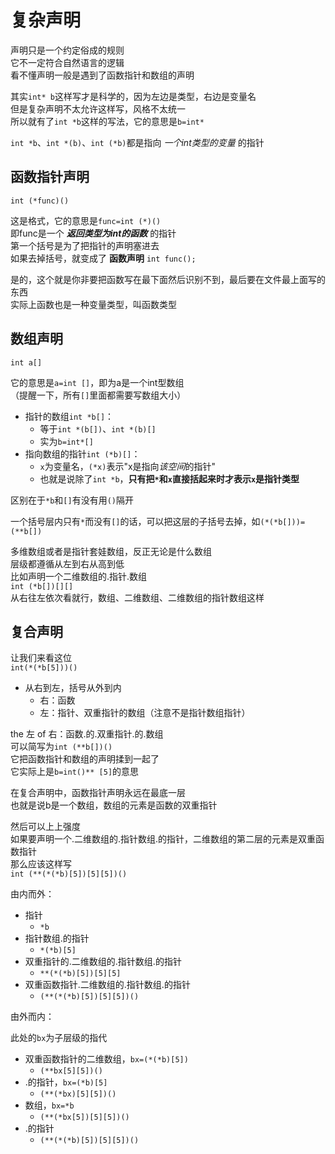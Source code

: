 ---
---

# 复杂声明

声明只是一个约定俗成的规则  
它不一定符合自然语言的逻辑  
看不懂声明一般是遇到了函数指针和数组的声明

其实`int* b`这样写才是科学的，因为左边是类型，右边是变量名  
但是复杂声明不太允许这样写，风格不太统一  
所以就有了`int *b`这样的写法，它的意思是`b=int*`

`int *b`、`int *(b)`、`int (*b)`都是指向 *一个int类型的变量* 的指针

## 函数指针声明

`int (*func)()`

这是格式，它的意思是`func=int (*)()`  
即func是一个 ***返回类型为int的函数*** 的指针  
第一个括号是为了把指针的声明塞进去  
如果去掉括号，就变成了 **函数声明** `int func();`

是的，这个就是你非要把函数写在最下面然后识别不到，最后要在文件最上面写的东西  
实际上函数也是一种变量类型，叫函数类型

## 数组声明

`int a[]`

它的意思是`a=int []`，即为a是一个int型数组  
（提醒一下，所有`[]`里面都需要写数组大小）

+ 指针的数组`int *b[]`：
  + 等于`int *(b[])`、`int *(b)[]`
  + 实为`b=int*[]`
+ 指向数组的指针`int (*b)[]`：
  + `x`为变量名，`(*x)`表示"x是指向*该空间*的指针"
  + 也就是说除了`int *b`，**只有把`*`和`x`直接括起来时才表示`x`是指针类型**

区别在于`*b`和`[]`有没有用`()`隔开

一个括号层内只有`*`而没有`[]`的话，可以把这层的子括号去掉，如`(*(*b[]))=(**b[])`

多维数组或者是指针套娃数组，反正无论是什么数组  
层级都遵循从左到右从高到低  
比如声明一个二维数组的.指针.数组  
`int (*b[])[][]`  
从右往左依次看就行，数组、二维数组、二维数组的指针数组这样

## 复合声明

让我们来看这位  
`int(*(*b[5]))()`

+ 从右到左，括号从外到内
  + 右：函数
  + 左：指针、双重指针的数组（注意不是指针数组指针）

the 左 of 右：函数.的.双重指针.的.数组  
可以简写为`int (**b[])()`  
它把函数指针和数组的声明揉到一起了  
它实际上是`b=int()** [5]`的意思

在复合声明中，函数指针声明永远在最底一层  
也就是说b是一个数组，数组的元素是函数的双重指针

然后可以上上强度  
如果要声明一个.二维数组的.指针数组.的指针，二维数组的第二层的元素是双重函数指针  
那么应该这样写  
`int (**(*(*b)[5])[5][5])()`

由内而外：

+ 指针
  + `*b`
+ 指针数组.的指针
  + `*(*b)[5]`
+ 双重指针的.二维数组的.指针数组.的指针
  + `**(*(*b)[5])[5][5]`
+ 双重函数指针.二维数组的.指针数组.的指针
  + `(**(*(*b)[5])[5][5])()`

由外而内：

此处的`bx`为子层级的指代

+ 双重函数指针的二维数组，`bx=(*(*b)[5])`
  + `(**bx[5][5])()`
+ .的指针，`bx=(*b)[5]`
  + `(**(*bx)[5][5])()`
+ 数组，`bx=*b`
  + `(**(*bx[5])[5][5])()`
+ .的指针
  + `(**(*(*b)[5])[5][5])()`
